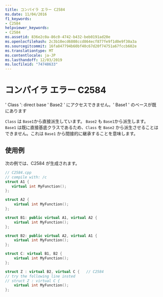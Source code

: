 ```yaml
---
title: コンパイラ エラー C2584
ms.date: 11/04/2016
f1_keywords:
- C2584
helpviewer_keywords:
- C2584
ms.assetid: 836e2c0a-86c0-4742-b432-beb0191ad20e
ms.openlocfilehash: 2c3b10ecd6808ccd864ecf877fe9f1d0e9f30a3a
ms.sourcegitcommit: 16fa847794b60bf40c67d20f74751a67fccb602e
ms.translationtype: MT
ms.contentlocale: ja-JP
ms.lasthandoff: 12/03/2019
ms.locfileid: "74748633"
---
```

# <a name="compiler-error-c2584"></a>コンパイラ エラー C2584

' Class ': direct base ' Base2 ' にアクセスできません。' Base1 ' のベースが既にあります

`Class` は `Base1`から直接派生しています。 `Base2` も `Base1`から派生します。 `Base1` は既に直接基底クラスであるため、`Class` を `Base2` から派生させることはできません。これは `Base1` から間接的に継承することを意味します。

## <a name="example"></a>使用例

次の例では、C2584 が生成されます。

```cpp
// C2584.cpp
// compile with: /c
struct A1 {
   virtual int MyFunction();
};

struct A2 {
    virtual int MyFunction();
};

struct B1: public virtual A1, virtual A2 {
    virtual int MyFunction();
};

struct B2: public virtual A2, virtual A1 {
    virtual int MyFunction();
};

struct C: virtual B1, B2 {
    virtual int MyFunction();
};

struct Z : virtual B2, virtual C {   // C2584
// try the following line insted
// struct Z : virtual C {
    virtual int MyFunction();
};
```
